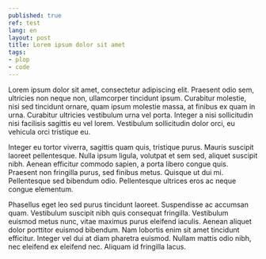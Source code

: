 ```yaml
---
published: true
ref: test
lang: en
layout: post
title: Lorem ipsum dolor sit amet
tags:
- plop
- code
---
```


Lorem ipsum dolor sit amet, consectetur adipiscing elit. Praesent odio sem, ultricies non neque non, ullamcorper tincidunt ipsum. Curabitur molestie, nisi sed tincidunt ornare, quam ipsum molestie massa, at finibus ex quam in urna. Curabitur ultricies vestibulum urna vel porta. Integer a nisi sollicitudin nisi facilisis sagittis eu vel lorem. Vestibulum sollicitudin dolor orci, eu vehicula orci tristique eu.

Integer eu tortor viverra, sagittis quam quis, tristique purus. Mauris suscipit laoreet pellentesque. Nulla ipsum ligula, volutpat et sem sed, aliquet suscipit nibh. Aenean efficitur commodo sapien, a porta libero congue quis. Praesent non fringilla purus, sed finibus metus. Quisque ut dui mi. Pellentesque sed bibendum odio. Pellentesque ultrices eros ac neque congue elementum.

Phasellus eget leo sed purus tincidunt laoreet. Suspendisse ac accumsan quam. Vestibulum suscipit nibh quis consequat fringilla. Vestibulum euismod metus nunc, vitae maximus purus eleifend iaculis. Aenean aliquet dolor porttitor euismod bibendum. Nam lobortis enim sit amet tincidunt efficitur. Integer vel dui at diam pharetra euismod. Nullam mattis odio nibh, nec eleifend ex eleifend nec. Aliquam id fringilla lacus.